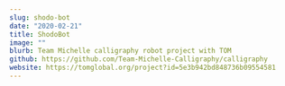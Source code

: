 ```yaml
---
slug: shodo-bot
date: "2020-02-21"
title: ShodoBot
image: ""
blurb: Team Michelle calligraphy robot project with TOM
github: https://github.com/Team-Michelle-Calligraphy/calligraphy
website: https://tomglobal.org/project?id=5e3b942bd848736b09554581
---
```

